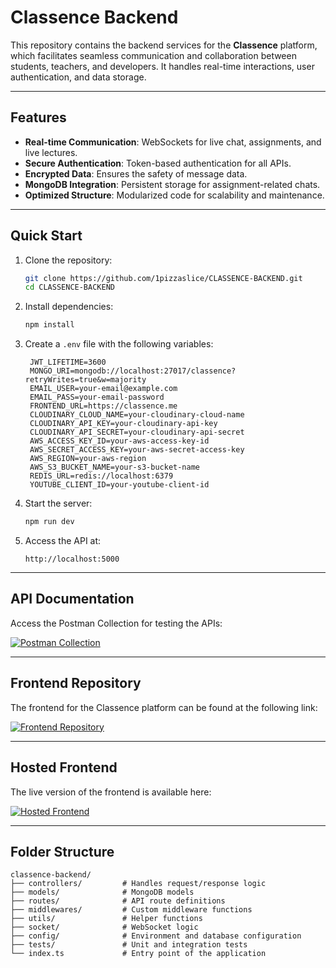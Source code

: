 # Classence Backend

This repository contains the backend services for the **Classence** platform, which facilitates seamless communication and collaboration between students, teachers, and developers. It handles real-time interactions, user authentication, and data storage.

---

## Features

- **Real-time Communication**: WebSockets for live chat, assignments, and live lectures.
- **Secure Authentication**: Token-based authentication for all APIs.
- **Encrypted Data**: Ensures the safety of message data.
- **MongoDB Integration**: Persistent storage for assignment-related chats.
- **Optimized Structure**: Modularized code for scalability and maintenance.

---

## Quick Start

1. Clone the repository:
   ```bash
   git clone https://github.com/1pizzaslice/CLASSENCE-BACKEND.git
   cd CLASSENCE-BACKEND
   ```

2. Install dependencies:
   ```bash
   npm install
   ```

3. Create a `.env` file with the following variables:
   ```
    JWT_LIFETIME=3600
    MONGO_URI=mongodb://localhost:27017/classence?retryWrites=true&w=majority
    EMAIL_USER=your-email@example.com
    EMAIL_PASS=your-email-password
    FRONTEND_URL=https://classence.me
    CLOUDINARY_CLOUD_NAME=your-cloudinary-cloud-name
    CLOUDINARY_API_KEY=your-cloudinary-api-key
    CLOUDINARY_API_SECRET=your-cloudinary-api-secret
    AWS_ACCESS_KEY_ID=your-aws-access-key-id
    AWS_SECRET_ACCESS_KEY=your-aws-secret-access-key
    AWS_REGION=your-aws-region
    AWS_S3_BUCKET_NAME=your-s3-bucket-name
    REDIS_URL=redis://localhost:6379
    YOUTUBE_CLIENT_ID=your-youtube-client-id
   ```

4. Start the server:
   ```bash
   npm run dev
   ```

5. Access the API at:
   ```
   http://localhost:5000
   ```

---

## API Documentation

Access the Postman Collection for testing the APIs:

[![Postman Collection](https://img.shields.io/badge/Postman-Collection-orange?logo=postman)](https://www.postman.com/classence/classence/collection/tgiqb82/classence-copy-2)

---

## Frontend Repository

The frontend for the Classence platform can be found at the following link:

[![Frontend Repository](https://img.shields.io/badge/Repository-Frontend-blue?logo=github)](https://github.com/Shreyanshu005/Classence-Frontened)

---

## Hosted Frontend

The live version of the frontend is available here:

[![Hosted Frontend](https://img.shields.io/badge/Live-Frontend-green?logo=vercel)](https://classence.me)

---

## Folder Structure

```
classence-backend/
├── controllers/         # Handles request/response logic
├── models/              # MongoDB models
├── routes/              # API route definitions
├── middlewares/         # Custom middleware functions
├── utils/               # Helper functions
├── socket/              # WebSocket logic
├── config/              # Environment and database configuration
├── tests/               # Unit and integration tests
└── index.ts             # Entry point of the application
```
